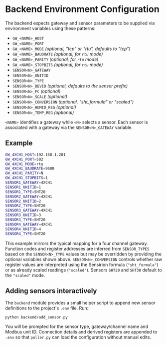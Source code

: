 # Backend Environment Configuration

The backend expects gateway and sensor parameters to be supplied via environment
variables using these patterns:

- `GW_<NAME>_HOST`
- `GW_<NAME>_PORT`
- `GW_<NAME>_MODE` *(optional, "tcp" or "rtu", defaults to "tcp")*
- `GW_<NAME>_BAUDRATE` *(optional, for ``rtu`` mode)*
- `GW_<NAME>_PARITY` *(optional, for ``rtu`` mode)*
- `GW_<NAME>_STOPBITS` *(optional, for ``rtu`` mode)*
- `SENSOR<N>_GATEWAY`
- `SENSOR<N>_UNITID`
- `SENSOR<N>_TYPE`
- `SENSOR<N>_DEVID` *(optional, defaults to the sensor prefix)*
- `SENSOR<N>_FC` *(optional)*
- `SENSOR<N>_SCALE` *(optional)*
- `SENSOR<N>_CONVERSION` *(optional, "sht_formula" or "scaled")*
- `SENSOR<N>_HUMID_REG` *(optional)*
- `SENSOR<N>_TEMP_REG` *(optional)*

`<NAME>` identifies a gateway while `<N>` selects a sensor. Each sensor is
associated with a gateway via the ``SENSOR<N>_GATEWAY`` variable.

## Example

```bash
GW_4XCH1_HOST=192.168.1.201
GW_4XCH1_PORT=502
GW_4XCH1_MODE=rtu
GW_4XCH1_BAUDRATE=9600
GW_4XCH1_PARITY=N
GW_4XCH1_STOPBITS=1
SENSOR1_GATEWAY=4XCH1
SENSOR1_UNITID=1
SENSOR1_TYPE=SHT20
SENSOR2_GATEWAY=4XCH1
SENSOR2_UNITID=2
SENSOR2_TYPE=SHT20
SENSOR3_GATEWAY=4XCH1
SENSOR3_UNITID=3
SENSOR3_TYPE=SHT20
SENSOR4_GATEWAY=4XCH1
SENSOR4_UNITID=4
SENSOR4_TYPE=SHT20
```

This example mirrors the typical mapping for a four channel gateway. Function
codes and register addresses are inferred from ``SENSOR_TYPES`` based on the
``SENSOR<N>_TYPE`` values but may be overridden by providing the optional
variables shown above. ``SENSOR<N>_CONVERSION`` controls whether raw register
values are interpreted using the Sensirion formula (``"sht_formula"``) or as
already scaled readings (``"scaled"``). Sensors ``SHT20`` and ``SHT30`` default
to the ``"scaled"`` mode.

## Adding sensors interactively

The ``backend`` module provides a small helper script to append new sensor
definitions to the project's ``.env`` file. Run::

    python backend/add_sensor.py

You will be prompted for the sensor type, gateway/channel name and Modbus unit
ID. Connection details and derived registers are appended to ``.env`` so that
``poller.py`` can load the configuration without manual edits.
